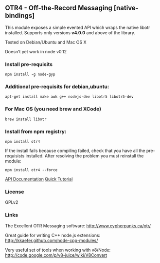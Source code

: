 ## OTR4 - Off-the-Record Messaging [native-bindings]

This module exposes a simple evented API which wraps the native libotr installed.
Supports only versions **v4.0.0** and above of the library.

Tested on Debian/Ubuntu and Mac OS X

Doesn't yet work in node v0.12

### Install pre-requisits

	npm install -g node-gyp

### Additional pre-requisits for debian,ubuntu:

	apt-get install make awk g++ nodejs-dev libotr5 libotr5-dev

### For Mac OS (you need brew and XCode)

	brew install libotr

### Install from npm registry:

	npm install otr4

If the install fails because compiling failed, check that you have all the pre-requisists installed.
After resolving the problem you must reinstall the module:

	npm install otr4 --force

[API Documentation](http://www.mokhtar.net/projects/otr4/docs/)
[Quick Tutorial](https://github.com/mnaamani/node-otr4/blob/master/doc/tutorial.md)


### License
GPLv2

### Links
The Excellent OTR Messaging software:
http://www.cypherpunks.ca/otr/

Great guide for writing C++ node.js extensions:
http://kkaefer.github.com/node-cpp-modules/

Very useful set of tools when working with v8/Node:
http://code.google.com/p/v8-juice/wiki/V8Convert
